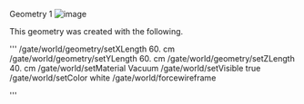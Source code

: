 Geometry 1
![image](https://user-images.githubusercontent.com/44107373/219108093-d059239e-7999-4801-b793-4c7d6460dd13.png)

This geometry was created with the following.

'''
/gate/world/geometry/setXLength 60. cm
/gate/world/geometry/setYLength 60. cm
/gate/world/geometry/setZLength 40. cm
/gate/world/setMaterial Vacuum
/gate/world/setVisible true
/gate/world/setColor white
/gate/world/forcewireframe

'''
